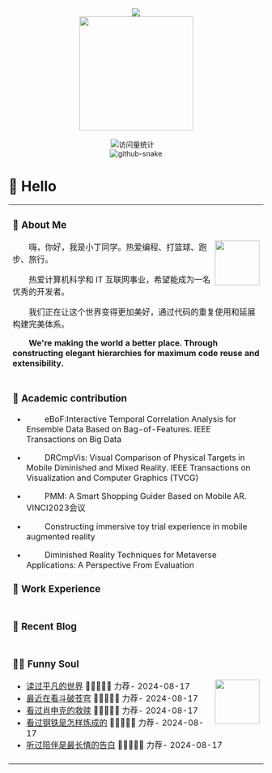 <div align="center">

  <!-- dynamic typing effect 动态打字效果 -->
  <div>
    <a href="https://blog.sunguoqi.com/">
      <img src="https://readme-typing-svg.demolab.com?font=Fira+Code&pause=1000&width=435&lines=console.log(%22Hello%2C%20World%22);小丁同学祝您今天愉快!&center=true&size=27" />
    </a>
  </div>

  <!-- knock code pictures 敲代码的图片 -->
  <picture>
    <source media="(prefers-color-scheme: dark)" srcset="https://cdn.jsdelivr.net/gh/sun0225SUN/sun0225SUN/assets/images/coding.gif" />
    <source media="(prefers-color-scheme: light)" srcset="https://cdn.jsdelivr.net/gh/sun0225SUN/sun0225SUN/assets/images/developer.svg" height="225px" />
    <img src="https://cdn.jsdelivr.net/gh/sun0225SUN/sun0225SUN/assets/images/coding.gif" />
  </picture>

  <!-- for beauty 留个空行好看点 -->
  <div>&nbsp;</div>

  <!-- profile logo 个人资料徽标 -->
  <div>
<!--     <a href="https://twitter.com/sun0225SUN/"><img src="https://img.shields.io/badge/Twitter-推特-blue" /></a>&emsp; -->
<!--     <a href="https://www.youtube.com/@sun0225SUN"><img src="https://img.shields.io/badge/YouTube-油管-c32136" /></a>&emsp; -->
<!--     <a href="https://sunguoqi.com/"><img src="https://img.shields.io/badge/Website-博客-8c36db" /></a>&emsp; -->
<!--     <a href="https://mp.sunguoqi.com"><img src="https://img.shields.io/badge/WeChat-微信-07c160" /></a>&emsp; -->
<!--     <a href="https://space.bilibili.com/448488855/"><img src="https://img.shields.io/badge/Bilibili-B站-ff69b4" /></a>&emsp; -->
    <!-- visitor -->
    <img src="https://komarev.com/ghpvc/?username=DiangF&label=Views&color=orange&style=flat" alt="访问量统计" />&emsp;
  </div>

  <!-- Snake Code Contribution Map 贪吃蛇代码贡献图 -->
  <picture>
    <source media="(prefers-color-scheme: dark)" srcset="https://cdn.jsdelivr.net/gh/DiangF/DiangF/profile-snake-contrib/github-contribution-grid-snake-dark.svg" />
    <source media="(prefers-color-scheme: light)" srcset="https://cdn.jsdelivr.net/gh/DiangF/DiangF/profile-snake-contrib/github-contribution-grid-snake.svg" />
    <img alt="github-snake" src="https://cdn.jsdelivr.net/gh/DiangF/DiangF/profile-snake-contrib/github-contribution-grid-snake-dark.svg" />
  </picture>

</div>

#  🙋 Hello

<table>
  
<tr><td>

### 🤺 About Me

<img align="right" width="88" src="https://cdn.jsdelivr.net/gh/sun0225SUN/sun0225SUN/assets/images/jobs.png" />

<p>&emsp;&emsp;嗨，你好，我是小丁同学。热爱编程、打篮球、跑步、旅行。</p>
<p>&emsp;&emsp;热爱计算机科学和 IT 互联网事业，希望能成为一名优秀的开发者。</p>
<p>&emsp;&emsp;我们正在让这个世界变得更加美好，通过代码的重复使用和延展构建完美体系。</p>
<p>&emsp;&emsp;<strong>We're making the world a better place. Through constructing elegant hierarchies for maximum code reuse and extensibility.</strong></p>

</td></tr>

<tr><td>


### 📖 Academic contribution
- <p>&emsp;&emsp; eBoF:Interactive Temporal Correlation Analysis for Ensemble Data Based on Bag-of-Features. IEEE Transactions on Big Data </p>
- <p>&emsp;&emsp; DRCmpVis: Visual Comparison of Physical Targets in Mobile Diminished and Mixed Reality. IEEE Transactions on Visualization and Computer Graphics (TVCG)</p>
- <p>&emsp;&emsp; PMM: A Smart Shopping Guider Based on Mobile AR. VINCI2023会议</p>
- <p>&emsp;&emsp; Constructing immersive toy trial experience in mobile augmented reality </p>
- <p>&emsp;&emsp; Diminished Reality Techniques for Metaverse Applications: A Perspective From Evaluation </p>

### 🏢 Work Experience


</td></tr>

<tr><td>

### 📃 Recent Blog



</td></tr>

<tr><td>



### 🤾‍♂️ Funny Soul

<img align="right" width="88" src="https://cdn.jsdelivr.net/gh/sun0225SUN/sun0225SUN/assets/images/artist.png" />

<!-- START_SECTION:douban -->
* <a href='https://book.douban.com/subject/35193035/' target='_blank'>读过平凡的世界</a> 🌟🌟🌟🌟🌟 力荐- 2024-08-17
* <a href='https://book.douban.com/subject/27040433/' target='_blank'>最近在看斗破苍穹</a> 🌟🌟🌟🌟🌟 力荐- 2024-08-17
* <a href='http://movie.douban.com/subject/1292052/' target='_blank'>看过肖申克的救赎</a> 🌟🌟🌟🌟🌟 力荐- 2024-08-17
* <a href='http://movie.douban.com/subject/1292365/' target='_blank'>看过钢铁是怎样炼成的</a> 🌟🌟🌟🌟🌟 力荐- 2024-08-17
* <a href='https://music.douban.com/subject/26567580/' target='_blank'>听过陪伴是最长情的告白</a> 🌟🌟🌟🌟🌟 力荐- 2024-08-17
<!-- END_SECTION:douban -->

</td></tr>

<tr><td>










